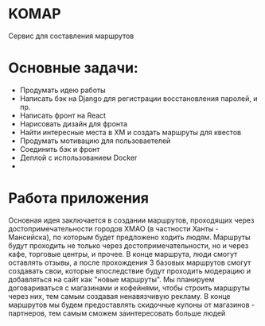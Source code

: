 # KOMAP
Сервис для составления маршрутов
# Основные задачи:
- Продумать идею работы
- Написать бэк на Django для регистрации восстановления паролей, и пр.
- Написать фронт на React
- Нарисовать дизайн для фронта
- Найти интересные места в ХМ и создать маршруты для квестов
- Продумать мотивацию для пользоваетелей
- Соединить бэк и фронт
- Деплой с использованием Docker
- 

# Работа приложения
Основная идея заключается в создании маршрутов, проходящих через достопримечательности городов ХМАО (в частности Ханты - Мансийска), по которым будет предложено ходить людям. Маршруты будут проходить не только через достопримечательности, но и через кафе, торговые центры, и прочее. В конце маршрута, люди смогут оставлять отзывы, а после прохождения 3 базовых маршрутов смогут создавать свои, которые впоследствие будут проходить модерацию и добавляться на сайт как "новые маршруты". Мы планируем договариваться с магазинами и кофейнями, чтобы строить маршруты через них, тем самым создавая ненавязчивую рекламу. В конце маршрутов мы будем предоставлять скидочные купоны от магазинов - партнеров, тем самым сможем заинтересовать больше людей 